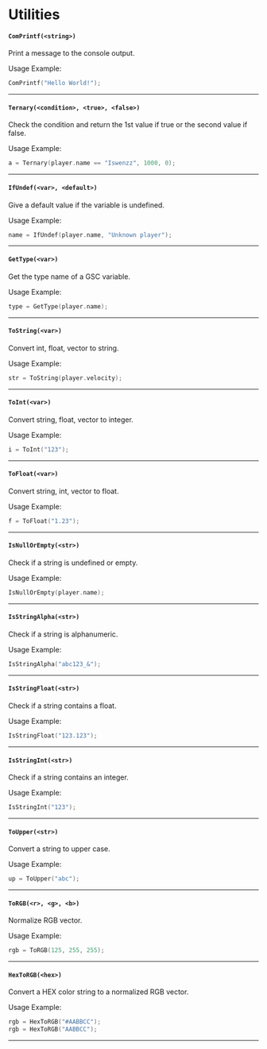 # Utilities

#### ``ComPrintf(<string>)``
Print a message to the console output.

Usage Example:
```c
ComPrintf("Hello World!");
```
<hr>

#### ``Ternary(<condition>, <true>, <false>)``
Check the condition and return the 1st value if true or the second value if false.

Usage Example:
```c
a = Ternary(player.name == "Iswenzz", 1000, 0);
```
<hr>

#### ``IfUndef(<var>, <default>)``
Give a default value if the variable is undefined.

Usage Example:
```c
name = IfUndef(player.name, "Unknown player");
```
<hr>

#### ``GetType(<var>)``
Get the type name of a GSC variable.

Usage Example:
```c
type = GetType(player.name);
```
<hr>

#### ``ToString(<var>)``
Convert int, float, vector to string.

Usage Example:
```c
str = ToString(player.velocity);
```
<hr>

#### ``ToInt(<var>)``
Convert string, float, vector to integer.

Usage Example:
```c
i = ToInt("123");
```
<hr>

#### ``ToFloat(<var>)``
Convert string, int, vector to float.

Usage Example:
```c
f = ToFloat("1.23");
```
<hr>

#### ``IsNullOrEmpty(<str>)``
Check if a string is undefined or empty.

Usage Example:
```c
IsNullOrEmpty(player.name);
```
<hr>

#### ``IsStringAlpha(<str>)``
Check if a string is alphanumeric.

Usage Example:
```c
IsStringAlpha("abc123_&");
```
<hr>

#### ``IsStringFloat(<str>)``
Check if a string contains a float.

Usage Example:
```c
IsStringFloat("123.123");
```
<hr>

#### ``IsStringInt(<str>)``
Check if a string contains an integer.

Usage Example:
```c
IsStringInt("123");
```
<hr>

#### ``ToUpper(<str>)``
Convert a string to upper case.

Usage Example:
```c
up = ToUpper("abc");
```
<hr>

#### ``ToRGB(<r>, <g>, <b>)``
Normalize RGB vector.

Usage Example:
```c
rgb = ToRGB(125, 255, 255);
```
<hr>

#### ``HexToRGB(<hex>)``
Convert a HEX color string to a normalized RGB vector.

Usage Example:
```c
rgb = HexToRGB("#AABBCC");
rgb = HexToRGB("AABBCC");
```
<hr>